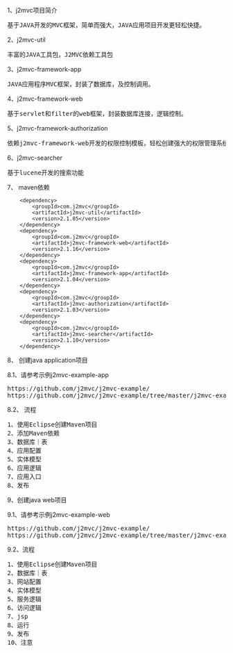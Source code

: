 1、j2mvc项目简介
<pre>
基于JAVA开发的MVC框架，简单而强大，JAVA应用项目开发更轻松快捷。
</pre>

2、j2mvc-util
<pre>
丰富的JAVA工具包，J2MVC依赖工具包
</pre>

3、j2mvc-framework-app
<pre>
JAVA应用程序MVC框架，封装了数据库，及控制调用。
</pre>

4、j2mvc-framework-web
<pre>
基于servlet和filter的web框架，封装数据库连接，逻辑控制。
</pre>

5、j2mvc-framework-authorization
<pre>
依赖j2mvc-framework-web开发的权限控制模板，轻松创建强大的权限管理系统
</pre>

6、j2mvc-searcher
<pre>
基于lucene开发的搜索功能
</pre>

7、 maven依赖

		<dependency>
			<groupId>com.j2mvc</groupId>
			<artifactId>j2mvc-util</artifactId>
			<version>2.1.05</version>
		</dependency>
		<dependency>
			<groupId>com.j2mvc</groupId>
			<artifactId>j2mvc-framework-web</artifactId>
			<version>2.1.16</version>
		</dependency>
		<dependency>
			<groupId>com.j2mvc</groupId>
			<artifactId>j2mvc-framework-app</artifactId>
			<version>2.1.04</version>
		</dependency>
		<dependency>
			<groupId>com.j2mvc</groupId>
			<artifactId>j2mvc-authorization</artifactId>
			<version>2.1.03</version>
		</dependency>
		<dependency>
			<groupId>com.j2mvc</groupId>
			<artifactId>j2mvc-searcher</artifactId>
			<version>2.1.10</version>
		</dependency>

8、 创建java application项目

8.1、请参考示例j2mvc-example-app
<pre>
https://github.com/j2mvc/j2mvc-example/
https://github.com/j2mvc/j2mvc-example/tree/master/j2mvc-example-app
</pre>

8.2、 流程
<pre>
1、使用Eclipse创建Maven项目
2、添加Maven依赖
3、数据库｜表
4、应用配置
5、实体模型
6、应用逻辑
7、应用入口
8、发布
</pre>
9、创建java web项目

9.1、请参考示例j2mvc-example-web
<pre>
https://github.com/j2mvc/j2mvc-example/
https://github.com/j2mvc/j2mvc-example/tree/master/j2mvc-example-web
</pre>

9.2、流程
<pre>
1、使用Eclipse创建Maven项目
2、数据库｜表
3、网站配置
4、实体模型
5、服务逻辑
6、访问逻辑
7、jsp
8、运行
9、发布
10、注意
</pre>
	


